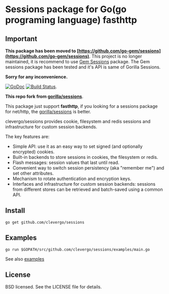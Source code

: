 # Sessions package for Go(go programing language) fasthttp

## Important
**This package has been moved to [https://github.com/go-gem/sessions](https://github.com/go-gem/sessions)**.
This project is no longer maintained, it is recommend to use [Gem Sessions](https://github.com/go-gem/sessions) package.
The Gem sessions package has been tested and it's API is same of Gorilla Sessions.

**Sorry for any inconvenience.**

[![GoDoc](https://godoc.org/github.com/clevergo/sessions?status.svg)](https://godoc.org/github.com/clevergo/sessions) [![Build Status](https://travis-ci.org/clevergo/sessions.png?branch=master)](https://travis-ci.org/clevergo/sessions).

**This repo fork from [gorilla/sessions](https://github.com/gorilla/sessions)**.

This package just support **fasthttp**, if you looking for a sessions package for net/http, the [gorilla/sessions](https://github.com/gorilla/sessions) is better.

clevergo/sessions provides cookie, filesystem and redis sessions and infrastructure for
custom session backends.

The key features are:

* Simple API: use it as an easy way to set signed (and optionally
  encrypted) cookies.
* Built-in backends to store sessions in cookies, the filesystem or redis.
* Flash messages: session values that last until read.
* Convenient way to switch session persistency (aka "remember me") and set
  other attributes.
* Mechanism to rotate authentication and encryption keys.
* Interfaces and infrastructure for custom session backends: sessions from
  different stores can be retrieved and batch-saved using a common API.

## Install
```
go get github.com/clevergo/sessions
```

## Examples
```
go run $GOPATH/src/github.com/clevergo/sessions/examples/main.go
```
See also [examples](examples)

## License

BSD licensed. See the LICENSE file for details.
